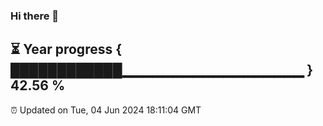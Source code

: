### Hi there 👋
⏳ Year progress { ████████████▁▁▁▁▁▁▁▁▁▁▁▁▁▁▁▁▁▁ } 42.56 %
---
⏰ Updated on Tue, 04 Jun 2024 18:11:04 GMT

